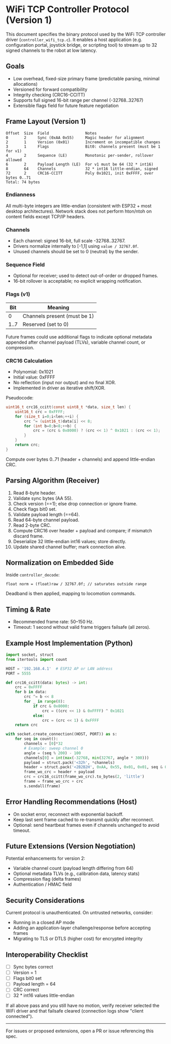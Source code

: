 # WiFi TCP Controller Protocol (Version 1)

This document specifies the binary protocol used by the WiFi TCP controller driver (`controller_wifi_tcp.c`). It enables a host application (e.g. configuration portal, joystick bridge, or scripting tool) to stream up to 32 signed channels to the robot at low latency.

## Goals
- Low overhead, fixed-size primary frame (predictable parsing, minimal allocations)
- Versioned for forward compatibility
- Integrity checking (CRC16-CCITT)
- Supports full signed 16-bit range per channel (-32768..32767)
- Extensible flags field for future feature negotiation

## Frame Layout (Version 1)
```
Offset  Size  Field                Notes
0       2     Sync (0xAA 0x55)     Magic header for alignment
2       1     Version (0x01)       Increment on incompatible changes
3       1     Flags                Bit0: channels present (must be 1 for v1)
4       2     Sequence (LE)        Monotonic per-sender, rollover allowed
6       2     Payload Length (LE)  For v1 must be 64 (32 * int16)
8       64    Channels             32 * int16 little-endian, signed
72      2     CRC16-CCITT          Poly 0x1021, init 0xFFFF, over bytes 0..71
Total: 74 bytes
```

### Endianness
All multi-byte integers are little-endian (consistent with ESP32 + most desktop architectures). Network stack does not perform hton/ntoh on content fields except TCP/IP headers.

### Channels
- Each channel: signed 16-bit, full scale -32768..32767.
- Drivers normalize internally to [-1,1] using `value / 32767.0f`.
- Unused channels should be set to 0 (neutral) by the sender.

### Sequence Field
- Optional for receiver; used to detect out-of-order or dropped frames.
- 16-bit rollover is acceptable; no explicit wrapping notification.

### Flags (v1)
Bit | Meaning
----|--------
0   | Channels present (must be 1)
1..7| Reserved (set to 0)

Future frames could use additional flags to indicate optional metadata appended after channel payload (TLVs), variable channel count, or compression.

### CRC16 Calculation
- Polynomial: 0x1021
- Initial value: 0xFFFF
- No reflection (input nor output) and no final XOR.
- Implemented in driver as iterative shift/XOR.

Pseudocode:
```c
uint16_t crc16_ccitt(const uint8_t *data, size_t len) {
    uint16_t crc = 0xFFFF;
    for (size_t i=0;i<len;++i) {
        crc ^= (uint16_t)data[i] << 8;
        for (int b=0;b<8;++b) {
            crc = (crc & 0x8000) ? (crc << 1) ^ 0x1021 : (crc << 1);
        }
    }
    return crc;
}
```
Compute over bytes 0..71 (header + channels) and append little-endian CRC.

## Parsing Algorithm (Receiver)
1. Read 8-byte header.
2. Validate sync bytes (AA 55).
3. Check version (==1); else drop connection or ignore frame.
4. Check flags bit0 set.
5. Validate payload length (==64).
6. Read 64-byte channel payload.
7. Read 2-byte CRC.
8. Compute CRC16 over header + payload and compare; if mismatch discard frame.
9. Deserialize 32 little-endian int16 values; store directly.
10. Update shared channel buffer; mark connection alive.

## Normalization on Embedded Side
Inside `controller_decode`:
```
float norm = (float)raw / 32767.0f; // saturates outside range
```
Deadband is then applied, mapping to locomotion commands.

## Timing & Rate
- Recommended frame rate: 50–150 Hz.
- Timeout: 1 second without valid frame triggers failsafe (all zeros).

## Example Host Implementation (Python)
```python
import socket, struct
from itertools import count

HOST = '192.168.4.1'  # ESP32 AP or LAN address
PORT = 5555

def crc16_ccitt(data: bytes) -> int:
    crc = 0xFFFF
    for b in data:
        crc ^= b << 8
        for _ in range(8):
            if crc & 0x8000:
                crc = ((crc << 1) & 0xFFFF) ^ 0x1021
            else:
                crc = (crc << 1) & 0xFFFF
    return crc

with socket.create_connection((HOST, PORT)) as s:
    for seq in count():
        channels = [0]*32
        # Example: sweep channel 0
        angle = (seq % 200) - 100
        channels[0] = int(max(-32768, min(32767, angle * 300)))
        payload = struct.pack('<32h', *channels)
        header = struct.pack('<2B2B2H', 0xAA, 0x55, 0x01, 0x01, seq & 0xFFFF, len(payload))
        frame_wo_crc = header + payload
        crc = crc16_ccitt(frame_wo_crc).to_bytes(2, 'little')
        frame = frame_wo_crc + crc
        s.sendall(frame)
```

## Error Handling Recommendations (Host)
- On socket error, reconnect with exponential backoff.
- Keep last sent frame cached to re-transmit quickly after reconnect.
- Optional: send heartbeat frames even if channels unchanged to avoid timeout.

## Future Extensions (Version Negotiation)
Potential enhancements for version 2:
- Variable channel count (payload length differing from 64)
- Optional metadata TLVs (e.g., calibration data, latency stats)
- Compression flag (delta frames)
- Authentication / HMAC field

## Security Considerations
Current protocol is unauthenticated. On untrusted networks, consider:
- Running in a closed AP mode
- Adding an application-layer challenge/response before accepting frames
- Migrating to TLS or DTLS (higher cost) for encrypted integrity

## Interoperability Checklist
- [ ] Sync bytes correct
- [ ] Version = 1
- [ ] Flags bit0 set
- [ ] Payload length = 64
- [ ] CRC correct
- [ ] 32 * int16 values little-endian

If all above pass and you still have no motion, verify receiver selected the WiFi driver and that failsafe cleared (connection logs show "client connected").

---
For issues or proposed extensions, open a PR or issue referencing this spec.
